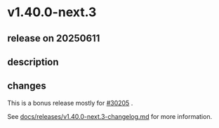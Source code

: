 # v1.40.0-next.3

## release on 20250611
## description
## changes
This is a bonus release mostly for <a class="issue-link js-issue-link" data-error-text="Failed to load title" data-id="3136154256" data-permission-text="Title is private" data-url="https://github.com/backstage/backstage/issues/30205" data-hovercard-type="pull_request" data-hovercard-url="/backstage/backstage/pull/30205/hovercard" href="https://github.com/backstage/backstage/pull/30205">#30205</a> .

See <a href="https://github.com/backstage/backstage/blob/master/docs/releases/v1.40.0-next.3-changelog.md">docs/releases/v1.40.0-next.3-changelog.md</a> for more information.

